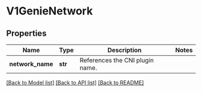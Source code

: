 # V1GenieNetwork

## Properties
Name | Type | Description | Notes
------------ | ------------- | ------------- | -------------
**network_name** | **str** | References the CNI plugin name. | 

[[Back to Model list]](../README.md#documentation-for-models) [[Back to API list]](../README.md#documentation-for-api-endpoints) [[Back to README]](../README.md)


